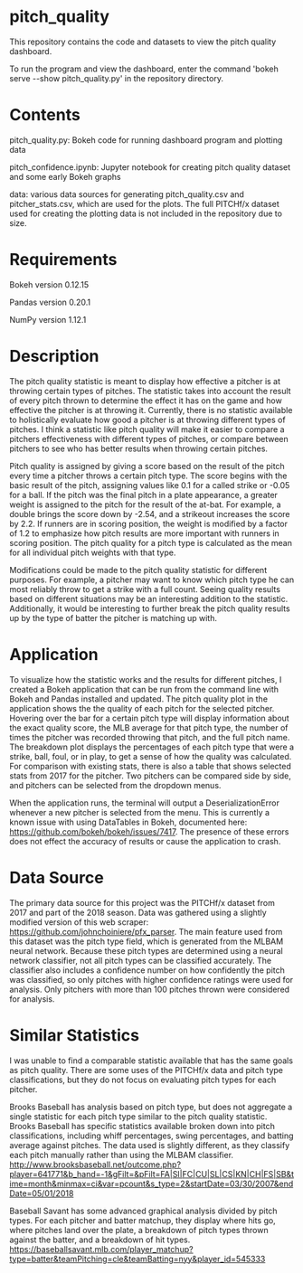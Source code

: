 # pitch_quality

This repository contains the code and datasets to view the pitch quality dashboard. 

To run the program and view the dashboard, enter the command 'bokeh serve --show pitch_quality.py' in the repository directory. 
# Contents 
pitch_quality.py: Bokeh code for running dashboard program and plotting data 

pitch_confidence.ipynb: Jupyter notebook for creating pitch quality dataset and some early Bokeh graphs

data: various data sources for generating pitch_quality.csv and pitcher_stats.csv, which are used for the plots. The full PITCHf/x dataset used for creating the plotting data is not included in the repository due to size. 

# Requirements 
Bokeh version 0.12.15 

Pandas version 0.20.1

NumPy version 1.12.1

# Description
The pitch quality statistic is meant to display how effective a pitcher is at throwing certain types of pitches. The statistic takes into account the result of every pitch thrown to determine the effect it has on the game and how effective the pitcher is at throwing it. Currently, there is no statistic available to holistically evaluate how good a pitcher is at throwing different types of pitches. I think a statistic like pitch quality will make it easier to compare a pitchers effectiveness with different types of pitches, or compare between pitchers to see who has better results when throwing certain pitches.

Pitch quality is assigned by giving a score based on the result of the pitch every time a pitcher throws a certain pitch type. The score begins with the basic result of the pitch, assigning values like 0.1 for a called strike or -0.05 for a ball. If the pitch was the final pitch in a plate appearance, a greater weight is assigned to the pitch for the result of the at-bat. For example, a double brings the score down by -2.54, and a strikeout increases the score by 2.2. If runners are in scoring position, the weight is modified by a factor of 1.2 to emphasize how pitch results are more important with runners in scoring position. The pitch quality for a pitch type is calculated as the mean for all individual pitch weights with that type. 

Modifications could be made to the pitch quality statistic for different purposes. For example, a pitcher may want to know which pitch type he can most reliably throw to get a strike with a full count. Seeing quality results based on different situations may be an interesting addition to the statistic. Additionally, it would be interesting to further break the pitch quality results up by the type of batter the pitcher is matching up with. 

# Application 
To visualize how the statistic works and the results for different pitches, I created a Bokeh application that can be run from the command line with Bokeh and Pandas installed and updated. The pitch quality plot in the application shows the the quality of each pitch for the selected pitcher. Hovering over the bar for a certain pitch type will display information about the exact quality score, the MLB average for that pitch type, the number of times the pitcher was recorded throwing that pitch, and the full pitch name. The breakdown plot displays the percentages of each pitch type that were a strike, ball, foul, or in play, to get a sense of how the quality was calculated. For comparison with existing stats, there is also a table that shows selected stats from 2017 for the pitcher. Two pitchers can be compared side by side, and pitchers can be selected from the dropdown menus. 

When the application runs, the terminal will output a DeserializationError whenever a new pitcher is selected from the menu. This is currently a known issue with using DataTables in Bokeh, documented here: https://github.com/bokeh/bokeh/issues/7417. The presence of these errors does not effect the accuracy of results or cause the application to crash. 

# Data Source
The primary data source for this project was the PITCHf/x dataset from 2017 and part of the 2018 season. Data was gathered using a slightly modified version of this web scraper: https://github.com/johnchoiniere/pfx_parser. The main feature used from this dataset was the pitch type field, which is generated from the MLBAM neural network. Because these pitch types are determined using a neural network classifier, not all pitch types can be classified accurately. The classifier also includes a confidence number on how confidently the pitch was classified, so only pitches with higher confidence ratings were used for analysis. Only pitchers with more than 100 pitches thrown were considered for analysis. 

# Similar Statistics 
I was unable to find a comparable statistic available that has the same goals as pitch quality. There are some uses of the PITCHf/x data and pitch type classifications, but they do not focus on evaluating pitch types for each pitcher. 

Brooks Baseball has analysis based on pitch type, but does not aggregate a single statistic for each pitch type similar to the pitch quality statistic. Brooks Baseball has specific statistics available broken down into pitch classifications, including whiff percentages, swing percentages, and batting average against pitches. The data used is slightly different, as they classify each pitch manually rather than using the MLBAM classifier. 
http://www.brooksbaseball.net/outcome.php?player=641771&b_hand=-1&gFilt=&pFilt=FA|SI|FC|CU|SL|CS|KN|CH|FS|SB&time=month&minmax=ci&var=pcount&s_type=2&startDate=03/30/2007&endDate=05/01/2018

Baseball Savant has some advanced graphical analysis divided by pitch types. For each pitcher and batter matchup, they display where hits go, where pitches land over the plate, a breakdown of pitch types thrown against the batter, and a breakdown of hit types.
https://baseballsavant.mlb.com/player_matchup?type=batter&teamPitching=cle&teamBatting=nyy&player_id=545333


